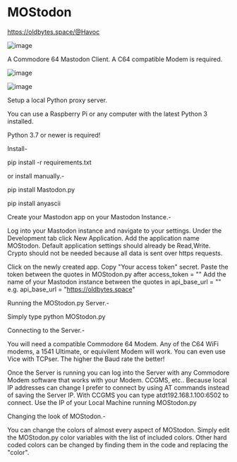 # MOStodon
https://oldbytes.space/@Havoc

![image](https://github.com/Havoc6502/MOStodon/assets/140346993/fb95578a-86e7-42ae-911c-7d1dcc4ff2bc)

A Commodore 64 Mastodon Client. A C64 compatible Modem is required.

![image](https://github.com/Havoc6502/MOStodon/assets/140346993/8d7667ef-3318-4465-b748-16ab38294f89)

![image](https://github.com/Havoc6502/MOStodon/assets/140346993/d2800796-d172-4e12-8fc7-b78a2046c10e)

Setup a local Python proxy server.

You can use a Raspberry Pi or any computer with the latest Python 3 installed.

Python 3.7 or newer is required!

Install-

pip install -r requirements.txt


or install manually.-

pip install Mastodon.py

pip install anyascii


Create your Mastodon app on your Mastodon Instance.-

Log into your Mastodon instance and navigate to your settings. Under the Development tab click New Application.
Add the application name MOStodon. Default application settings should already be Read,Write. Crypto should not be needed
because all data is sent over https requests.

Click on the newly created app. Copy "Your access token" secret.
Paste the token between the quotes in MOStodon.py after access_token = ""
Add the name of your Mastodon instance between the quotes in api_base_url = ""
e.g. api_base_url = "https://oldbytes.space"

Running the MOStodon.py Server.-

Simply type python MOStodon.py

Connecting to the Server.-

You will need a compatible Commodore 64 Modem. Any of the C64 WiFi modems, a 1541 Ultimate, or equivilent Modem will work.
You can even use Vice with TCPser.
The higher the Baud rate the better!

Once the Server is running you can log into the Server with any Commodore Modem software that works with your Modem. CCGMS, etc..
Because local IP addresses can change I prefer to connect by using AT commands instead of saving the Server IP. 
With CCGMS you can type atdt192.168.1.100:6502 to connect. Use the IP of your Local Machine running MOStodon.py

Changing the look of MOStodon.-

You can change the colors of almost every aspect of MOStodon. Simply edit the MOStodon.py color variables with the list of included colors.
Other hard coded colors can be changed by finding them in the code and replacing the "color".
